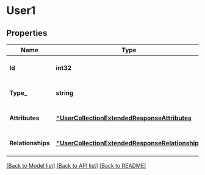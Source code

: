 # User1

## Properties
Name | Type | Description | Notes
------------ | ------------- | ------------- | -------------
**Id** | **int32** | ID of the user. | [optional] [default to null]
**Type_** | **string** |  | [optional] [default to null]
**Attributes** | [***UserCollectionExtendedResponseAttributes**](UserCollectionExtendedResponse_attributes.md) |  | [optional] [default to null]
**Relationships** | [***UserCollectionExtendedResponseRelationships**](UserCollectionExtendedResponse_relationships.md) |  | [optional] [default to null]

[[Back to Model list]](../README.md#documentation-for-models) [[Back to API list]](../README.md#documentation-for-api-endpoints) [[Back to README]](../README.md)

